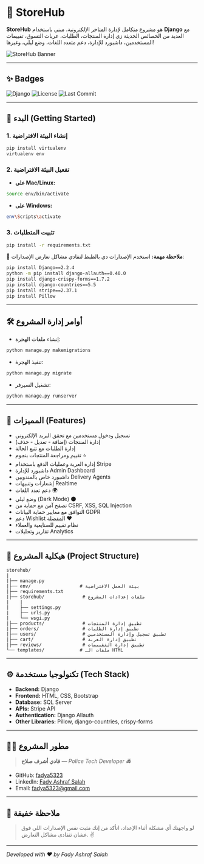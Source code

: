 # 🛒 StoreHub

**StoreHub** هو مشروع متكامل لإدارة المتاجر الإلكترونية، مبني باستخدام **Django** مع العديد من الخصائص الحديثة زي إدارة المنتجات، الطلبات، عربات التسوق، تقييمات المستخدمين، داشبورد للإدارة، دعم متعدد اللغات، وضع ليلي، وغيرها!

![StoreHub Banner](https://via.placeholder.com/1200x400.png?text=StoreHub+-+Smart+Store+Management) <!-- تقدر تعدل الصورة لاحقاً -->

---

## ✨ Badges

![Django](https://img.shields.io/badge/Django-2.2.4-green)
![License](https://img.shields.io/badge/license-MIT-blue)
![Last Commit](https://img.shields.io/github/last-commit/fadya5323/storehub)

---

## 🚀 البدء (Getting Started)

### 1. إنشاء البيئة الافتراضية

```bash
pip install virtualenv
virtualenv env
```

### 2. تفعيل البيئة الافتراضية

- **على Mac/Linux:**

```bash
source env/bin/activate
```

- **على Windows:**

```bash
env\Scripts\activate
```

### 3. تثبيت المتطلبات

```bash
pip install -r requirements.txt
```

🔋 **ملاحظة مهمة:**
استخدم الإصدارات دي بالظبط لتفادي مشاكل تعارض الإصدارات:

```bash
pip install Django==2.2.4
python -m pip install django-allauth==0.40.0
pip install django-crispy-forms==1.7.2
pip install django-countries==5.5
pip install stripe==2.37.1
pip install Pillow
```

---

## 🛠️ أوامر إدارة المشروع

- إنشاء ملفات الهجرة:

```bash
python manage.py makemigrations
```

- تنفيذ الهجرة:

```bash
python manage.py migrate
```

- تشغيل السيرفر:

```bash
python manage.py runserver
```

---

## 🧹 المميزات (Features)

- تسجيل ودخول مستخدمين مع تحقق البريد الإلكتروني
- إدارة المنتجات (إضافة - تعديل - حذف)
- إدارة الطلبات مع تتبع الحالة
- تقييم ومراجعة المنتجات بنجوم ⭐
- إدارة العربة وعمليات الدفع باستخدام Stripe
- داشبورد للإدارة Admin Dashboard
- داشبورد خاص بالمندوبين Delivery Agents
- إشعارات وتنبيهات Realtime
- دعم تعدد اللغات 🌍
- وضع ليلي (Dark Mode) 🌑
- تصفح آمن مع حماية من CSRF, XSS, SQL Injection
- التوافق مع معايير حماية البيانات GDPR
- دعم Wishlist المفضلة ❤️
- نظام تقييم للصنايعية والعملاء
- تقارير وتحليلات Analytics

---

## 📂 هيكلية المشروع (Project Structure)

```
storehub/
|
|├── manage.py
|├── env/                  # بيئة العمل الافتراضية
|├── requirements.txt
|├── storehub/              # ملفات إعدادات المشروع
|    |
|    ├── settings.py
|    ├── urls.py
|    └── wsgi.py
|├── products/              # تطبيق إدارة المنتجات
|├── orders/                # تطبيق إدارة الطلبات
|├── users/                 # تطبيق تسجيل وإدارة المستخدمين
|├── cart/                  # تطبيق إدارة العربة
|├── reviews/               # تطبيق إدارة التقييمات
└── templates/             # ملفات الـ HTML
```

---

## ⚙️ تكنولوجيا مستخدمة (Tech Stack)

- **Backend:** Django
- **Frontend:** HTML, CSS, Bootstrap
- **Database:** SQL Server
- **APIs:** Stripe API
- **Authentication:** Django Allauth
- **Other Libraries:** Pillow, django-countries, crispy-forms

---

## 🧑‍💻 مطور المشروع

> **فادي أشرف صلاح** — *Police Tech Developer 🚔*

- GitHub: [fadya5323](https://github.com/fadya5323)
- LinkedIn: [Fady Ashraf Salah](#)
- Email: fadya5323@gmail.com

---

## 💬 ملاحظة خفيفة

> لو واجهتك أي مشكلة أثناء الإعداد، اتأكد من إنك مثبت نفس الإصدارات اللي فوق عشان تتفادى مشاكل التعارض. ✌️

---

*Developed with ❤️ by Fady Ashraf Salah*

